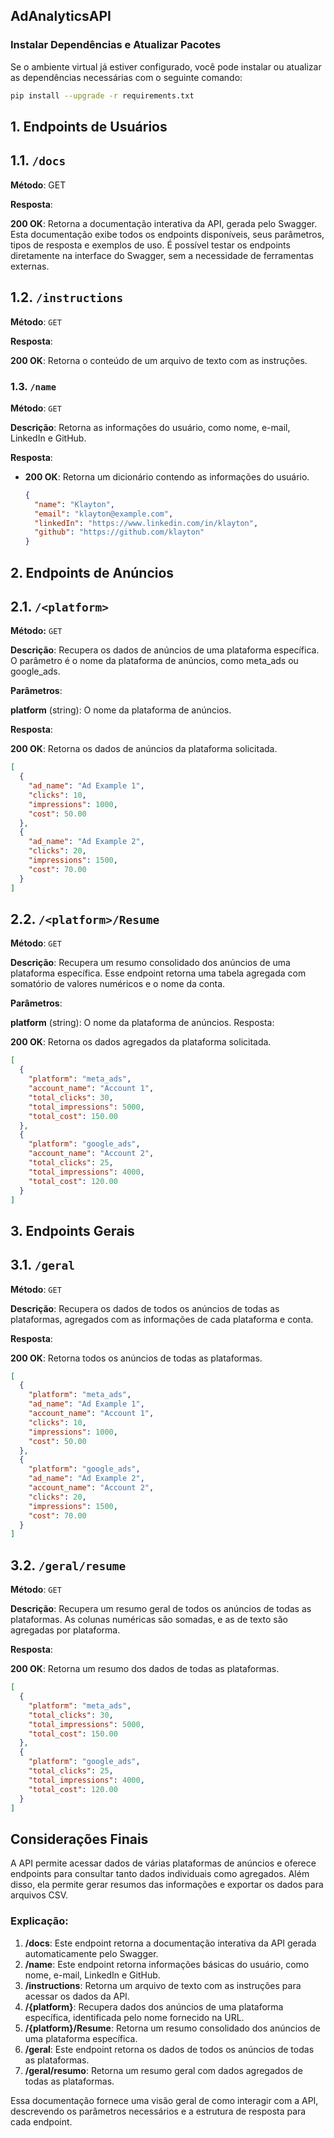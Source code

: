 ## AdAnalyticsAPI ##

### Instalar Dependências e Atualizar Pacotes

Se o ambiente virtual já estiver configurado, você pode instalar ou atualizar as dependências necessárias com o seguinte comando:

```bash
pip install --upgrade -r requirements.txt
```


## 1. Endpoints de Usuários

## 1.1. `/docs`
**Método**: GET

**Resposta**:

**200 OK**: Retorna a documentação interativa da API, gerada pelo Swagger. Esta documentação exibe todos os endpoints disponíveis, seus parâmetros, tipos de resposta e exemplos de uso. É possível testar os endpoints diretamente na interface do Swagger, sem a necessidade de ferramentas externas.

## 1.2. `/instructions`
**Método**:  `GET`

**Resposta**:

**200 OK**: Retorna o conteúdo de um arquivo de texto com as instruções.

### 1.3. `/name`

**Método**: `GET`

**Descrição**: Retorna as informações do usuário, como nome, e-mail, LinkedIn e GitHub.

**Resposta**:
- **200 OK**: Retorna um dicionário contendo as informações do usuário.
  ```json
  {
    "name": "Klayton",
    "email": "klayton@example.com",
    "linkedIn": "https://www.linkedin.com/in/klayton",
    "github": "https://github.com/klayton"
  }

## 2. Endpoints de Anúncios
## 2.1. `/<platform>`
**Método:** `GET`

**Descrição**: Recupera os dados de anúncios de uma plataforma específica. O parâmetro <platform> é o nome da plataforma de anúncios, como meta_ads ou google_ads.

**Parâmetros**:

**platform** (string): O nome da plataforma de anúncios.

**Resposta**:

**200 OK**: Retorna os dados de anúncios da plataforma solicitada.
```json
[
  {
    "ad_name": "Ad Example 1",
    "clicks": 10,
    "impressions": 1000,
    "cost": 50.00
  },
  {
    "ad_name": "Ad Example 2",
    "clicks": 20,
    "impressions": 1500,
    "cost": 70.00
  }
]
```

## 2.2. `/<platform>/Resume`
**Método**: `GET`

**Descrição**: Recupera um resumo consolidado dos anúncios de uma plataforma específica. Esse endpoint retorna uma tabela agregada com somatório de valores numéricos e o nome da conta.

**Parâmetros**:

**platform** (string): O nome da plataforma de anúncios.
Resposta:

**200 OK**: Retorna os dados agregados da plataforma solicitada.
```json
[
  {
    "platform": "meta_ads",
    "account_name": "Account 1",
    "total_clicks": 30,
    "total_impressions": 5000,
    "total_cost": 150.00
  },
  {
    "platform": "google_ads",
    "account_name": "Account 2",
    "total_clicks": 25,
    "total_impressions": 4000,
    "total_cost": 120.00
  }
]
```

## 3. Endpoints Gerais
## 3.1. `/geral`
**Método**: `GET`

**Descrição**: Recupera os dados de todos os anúncios de todas as plataformas, agregados com as informações de cada plataforma e conta.

**Resposta**:

**200 OK**: Retorna todos os anúncios de todas as plataformas.
```json
[
  {
    "platform": "meta_ads",
    "ad_name": "Ad Example 1",
    "account_name": "Account 1",
    "clicks": 10,
    "impressions": 1000,
    "cost": 50.00
  },
  {
    "platform": "google_ads",
    "ad_name": "Ad Example 2",
    "account_name": "Account 2",
    "clicks": 20,
    "impressions": 1500,
    "cost": 70.00
  }
]
```

## 3.2. `/geral/resume`
**Método**: `GET`

**Descrição**: Recupera um resumo geral de todos os anúncios de todas as plataformas. As colunas numéricas são somadas, e as de texto são agregadas por plataforma.

**Resposta**:

**200 OK**: Retorna um resumo dos dados de todas as plataformas.

```json
[
  {
    "platform": "meta_ads",
    "total_clicks": 30,
    "total_impressions": 5000,
    "total_cost": 150.00
  },
  {
    "platform": "google_ads",
    "total_clicks": 25,
    "total_impressions": 4000,
    "total_cost": 120.00
  }
]
```

## Considerações Finais
A API permite acessar dados de várias plataformas de anúncios e oferece endpoints para consultar tanto dados individuais como agregados. Além disso, ela permite gerar resumos das informações e exportar os dados para arquivos CSV.

### Explicação:

1. **/docs**: Este endpoint retorna a documentação interativa da API gerada automaticamente pelo Swagger.
2. **/name**: Este endpoint retorna informações básicas do usuário, como nome, e-mail, LinkedIn e GitHub.
3. **/instructions**: Retorna um arquivo de texto com as instruções para acessar os dados da API.
4. **/{platform}**: Recupera dados dos anúncios de uma plataforma específica, identificada pelo nome fornecido na URL.
5. **/{platform}/Resume**: Retorna um resumo consolidado dos anúncios de uma plataforma específica.
6. **/geral**: Este endpoint retorna os dados de todos os anúncios de todas as plataformas.
7. **/geral/resumo**: Retorna um resumo geral com dados agregados de todas as plataformas.

Essa documentação fornece uma visão geral de como interagir com a API, descrevendo os parâmetros necessários e a estrutura de resposta para cada endpoint.
